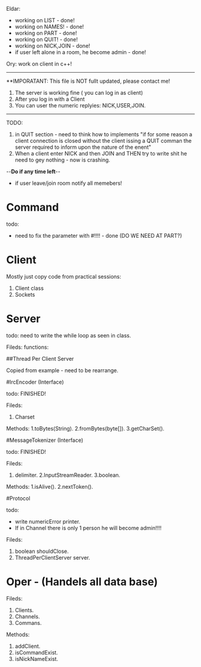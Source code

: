Eldar:
* working on LIST - done!
* working on NAMES! - done!
* working on PART - done!
* working on QUIT! - done!
* working on NICK,JOIN - done!
* if user left alone in a room, he become admin - done!


Ory: work on client in c++!

****************************************************************

**IMPORATANT: This file is NOT fullt updated, please contact me!
1. The server is working fine ( you can log in as client)
2. After you log in with a Client
3. You can user the numeric replyies: NICK,USER,JOIN.
****************************************************************


TODO:
1. in QUIT section - need to think how to implements "if for some reason
a client connection is closed without the client issing a QUIT comman the
server required to inform upon the nature of the enent"
2. When a client enter NICK and then JOIN and THEN try to write shit
   he need to gey nothing  - now is crashing.

--**Do if any time left**--
* if user leave/join room notify all memebers!


# Command
todo:
- need to fix the parameter with #!!!! - done (DO WE NEED AT PART?)


# Client

Mostly just copy code from practical sessions:

1. Client class
2. Sockets

# Server

todo: need to write the while loop as seen in class.

Fileds:
functions:


##Thread Per Client Server

Copied from example - need to be rearrange.

#IrcEncoder (Interface)

todo: FINISHED!

Fileds:
1. Charset

Methods:
1.toBytes(String).
2.fromBytes(byte[]).
3.getCharSet().

#MessageTokenizer (Interface) 

todo: FINISHED!

Fileds:
1. delimiter.
2.InputStreamReader.
3.boolean.

Methods:
1.isAlive().
2.nextToken().

#Protocol

todo: 
* write numericError printer.
* If in Channel there is only 1 person he will become admin!!!!

Fileds:
1. boolean shouldClose.
2. ThreadPerClientServer server.


# Oper - (Handels all data base)

Fileds:
1. Clients.
2. Channels.
3. Commans.

Methods:
1. addClient.
2. isCommandExist.
3. isNickNameExist.
